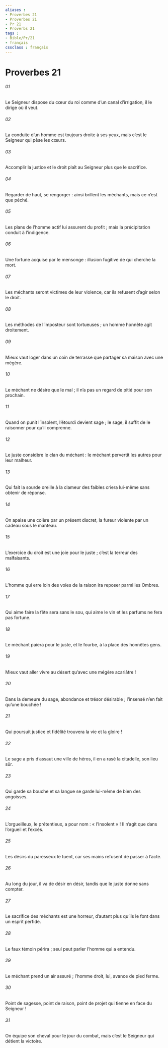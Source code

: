 ```yaml
---
aliases : 
- Proverbes 21
- Proverbes 21
- Pr 21
- Proverbs 21
tags : 
- Bible/Pr/21
- français
cssclass : français
---
```


# Proverbes 21

###### 01
Le Seigneur dispose du cœur du roi
comme d’un canal d’irrigation,
il le dirige où il veut.
###### 02
La conduite d’un homme est toujours droite à ses yeux,
mais c’est le Seigneur qui pèse les cœurs.
###### 03
Accomplir la justice et le droit
plaît au Seigneur plus que le sacrifice.
###### 04
Regarder de haut, se rengorger :
ainsi brillent les méchants, mais ce n’est que péché.
###### 05
Les plans de l’homme actif lui assurent du profit ;
mais la précipitation conduit à l’indigence.
###### 06
Une fortune acquise par le mensonge :
illusion fugitive de qui cherche la mort.
###### 07
Les méchants seront victimes de leur violence,
car ils refusent d’agir selon le droit.
###### 08
Les méthodes de l’imposteur sont tortueuses ;
un homme honnête agit droitement.
###### 09
Mieux vaut loger dans un coin de terrasse
que partager sa maison avec une mégère.
###### 10
Le méchant ne désire que le mal ;
il n’a pas un regard de pitié pour son prochain.
###### 11
Quand on punit l’insolent, l’étourdi devient sage ;
le sage, il suffit de le raisonner pour qu’il comprenne.
###### 12
Le juste considère le clan du méchant :
le méchant pervertit les autres pour leur malheur.
###### 13
Qui fait la sourde oreille à la clameur des faibles
criera lui-même sans obtenir de réponse.
###### 14
On apaise une colère par un présent discret,
la fureur violente par un cadeau sous le manteau.
###### 15
L’exercice du droit est une joie pour le juste ;
c’est la terreur des malfaisants.
###### 16
L’homme qui erre loin des voies de la raison
ira reposer parmi les Ombres.
###### 17
Qui aime faire la fête sera sans le sou,
qui aime le vin et les parfums ne fera pas fortune.
###### 18
Le méchant paiera pour le juste,
et le fourbe, à la place des honnêtes gens.
###### 19
Mieux vaut aller vivre au désert
qu’avec une mégère acariâtre !
###### 20
Dans la demeure du sage, abondance et trésor désirable ;
l’insensé n’en fait qu’une bouchée !
###### 21
Qui poursuit justice et fidélité
trouvera la vie et la gloire !
###### 22
Le sage a pris d’assaut une ville de héros,
il en a rasé la citadelle, son lieu sûr.
###### 23
Qui garde sa bouche et sa langue
se garde lui-même de bien des angoisses.
###### 24
L’orgueilleux, le prétentieux, a pour nom : « l’Insolent » !
Il n’agit que dans l’orgueil et l’excès.
###### 25
Les désirs du paresseux le tuent,
car ses mains refusent de passer à l’acte.
###### 26
Au long du jour, il va de désir en désir,
tandis que le juste donne sans compter.
###### 27
Le sacrifice des méchants est une horreur,
d’autant plus qu’ils le font dans un esprit perfide.
###### 28
Le faux témoin périra ;
seul peut parler l’homme qui a entendu.
###### 29
Le méchant prend un air assuré ;
l’homme droit, lui, avance de pied ferme.
###### 30
Point de sagesse, point de raison,
point de projet qui tienne en face du Seigneur !
###### 31
On équipe son cheval pour le jour du combat,
mais c’est le Seigneur qui détient la victoire.
